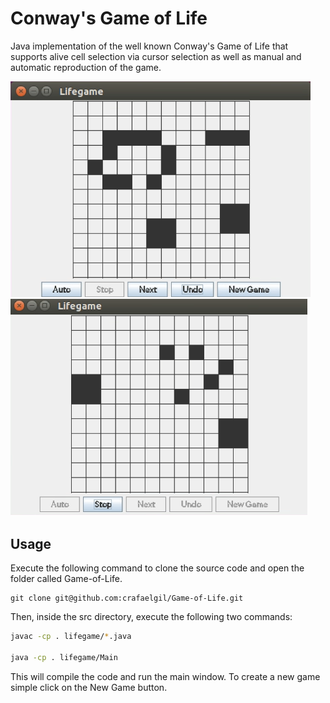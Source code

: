 # Conway's Game of Life

Java implementation of the well known Conway's Game of Life that supports alive cell selection via cursor selection as well as manual and automatic reproduction of the game. 

<p float="center">
  <img src="./img-1.png" width="480" />
  <img src="./img-2.png" width="475" /> 
</p>

## Usage

Execute the following command to clone the source code and open the folder called Game-of-Life.

```
git clone git@github.com:crafaelgil/Game-of-Life.git
```
Then, inside the src directory, execute the following two commands:

```zsh
javac -cp . lifegame/*.java

java -cp . lifegame/Main
```

This will compile the code and run the main window. To create a new game simple click on the New Game button.

